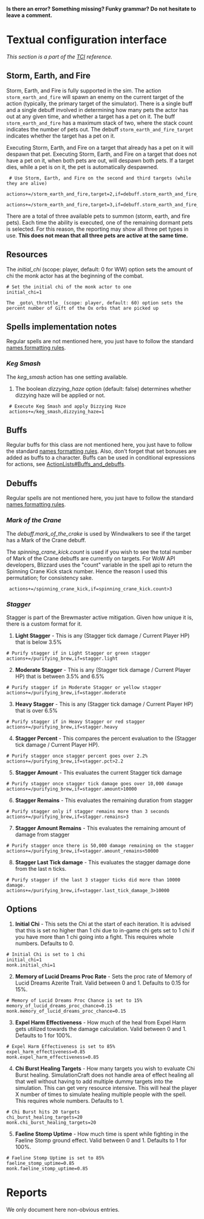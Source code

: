 **Is there an error? Something missing? Funky grammar? Do not hesitate to leave a comment.**



# Textual configuration interface
_This section is a part of the [TCI](TextualConfigurationInterface) reference._
## Storm, Earth, and Fire

Storm, Earth, and Fire is fully supported in the sim. The action `storm_earth_and_fire` will spawn an enemy on the current target of the action (typically, the primary target of the simulator). There is a single buff and a single debuff involved in determining how many pets the actor has out at any given time, and whether a target has a pet on it. The buff `storm_earth_and_fire` has a maximum stack of two, where the stack count indicates the number of pets out. The debuff `storm_earth_and_fire_target` indicates whether the target has a pet on it.

Executing Storm, Earth, and Fire on a target that already has a pet on it will despawn that pet. Executing Storm, Earth, and Fire on a target that does not have a pet on it, when both pets are out, will despawn both pets. If a target dies, while a pet is on it, the pet is automatically despawned.
```
 # Use Storm, Earth, and Fire on the second and third targets (while they are alive)
 actions+=/storm_earth_and_fire,target=2,if=debuff.storm_earth_and_fire_target.down
 actions+=/storm_earth_and_fire,target=3,if=debuff.storm_earth_and_fire_target.down
```

There are a total of three available pets to summon (storm, earth, and fire pets). Each time the ability is executed, one of the remaining dormant pets is selected. For this reason, the reporting may show all three pet types in use. **This does not mean that all three pets are active at the same time.**

## Resources

The _initial\_chi_ (scope: player, default: 0 for WW) option sets the amount of chi the monk actor has at the beginning of the combat.
```
# Set the initial chi of the monk actor to one
initial_chi=1

The _goto\_throttle_ (scope: player, default: 60) option sets the percent number of Gift of the Ox orbs that are picked up
```
## Spells implementation notes

Regular spells are not mentioned here, you just have to follow the standard [names formatting rules](TextualConfigurationInterface#Names_formatting).

### _Keg Smash_
The _keg\_smash_ action has one setting available.
  1. The boolean _dizzying\_haze_ option (default: false) determines whether dizzying haze will be applied or not.
```
 # Execute Keg Smash and apply Dizzying Haze
 actions+=/keg_smash,dizzying_haze=1
```

## Buffs
Regular buffs for this class are not mentioned here, you just have to follow the standard [names formatting rules](TextualConfigurationInterface#Names_formatting.md). Also, don't forget that set bonuses are added as buffs to a character. Buffs can be used in conditional expressions for actions, see [ActionLists#Buffs\_and\_debuffs](ActionLists#Buffs_and_debuffs).

## Debuffs
Regular spells are not mentioned here, you just have to follow the standard [names formatting rules](TextualConfigurationInterface#Names_formatting).

### _Mark of the Crane_
The _debuff.mark\_of\_the\_crake_ is used by Windwalkers to see if the target has a Mark of the Crane debuff.

The _spinning\_crane\_kick.count_ is used if you wish to see the total number of Mark of the Crane debuffs are currently on targets. For WoW API developers, Blizzard uses the "count" variable in the spell api to return the Spinning Crane Kick stack number. Hence the reason I used this permutation; for consistency sake.

```
 actions+=/spinning_crane_kick,if=spinning_crane_kick.count>3
```

### _Stagger_
Stagger is part of the Brewmaster active mitigation. Given how unique it is, there is a custom format for it.

1. **Light Stagger** - This is any (Stagger tick damage / Current Player HP) that is below 3.5%

  ```
 # Purify stagger if in Light Stagger or green stagger
 actions+=/purifying_brew,if=stagger.light
  ```
2. **Moderate Stagger** - This is any (Stagger tick damage / Current Player HP) that is between 3.5% and 6.5%

  ```
 # Purify stagger if in Moderate Stagger or yellow stagger
 actions+=/purifying_brew,if=stagger.moderate
  ```
3. **Heavy Stagger** - This is any (Stagger tick damage / Current Player HP) that is over 6.5%

  ```
 # Purify stagger if in Heavy Stagger or red stagger
 actions+=/purifying_brew,if=stagger.heavy
  ```
4. **Stagger Percent** - This compares the percent evaluation to the (Stagger tick damage / Current Player HP).

  ```
 # Purify stagger once stagger percent goes over 2.2%
 actions+=/purifying_brew,if=stagger.pct>2.2
  ```
5. **Stagger Amount** - This evaluates the current Stagger tick damage

  ```
 # Purify stagger once stagger tick damage goes over 10,000 damage
 actions+=/purifying_brew,if=stagger.amount>10000
  ```
6. **Stagger Remains** - This evaluates the remaining duration from stagger

  ```
 # Purify stagger only if stagger remains more than 3 seconds
 actions+=/purifying_brew,if=stagger.remains>3
  ```
7. **Stagger Amount Remains** - This evaluates the remaining amount of damage from stagger

  ```
 # Purify stagger once there is 50,000 damage remaining on the stagger
 actions+=/purifying_brew,if=stagger.amount_remains<50000
  ```
8. **Stagger Last Tick damage** - This evaluates the stagger damage done from the last n ticks.

  ```
 # Purify stagger if the last 3 stagger ticks did more than 10000 damage.
 actions+=/purifying_brew,if=stagger.last_tick_damage_3>10000
  ```

## Options

1. **Initial Chi** - This sets the Chi at the start of each iteration. It is advised that this is set no higher than 1 chi due to in-game chi gets set to 1 chi if you have more than 1 chi going into a fight. This requires whole numbers. Defaults to 0.

```
# Initial Chi is set to 1 chi
initial_chi=1
monk.initial_chi=1
```

2. **Memory of Lucid Dreams Proc Rate** - Sets the proc rate of Memory of Lucid Dreams Azerite Trait. Valid between 0 and 1. Defaults to 0.15 for 15%.

```
# Memory of Lucid Dreams Proc Chance is set to 15%
memory_of_lucid_dreams_proc_chance=0.15
monk.memory_of_lucid_dreams_proc_chance=0.15
```

3. **Expel Harm Effectiveness** - How much of the heal from Expel Harm gets utilized towards the damage calculation. Valid between 0 and 1. Defaults to 1 for 100%.

```
# Expel Harm Effectiveness is set to 85%
expel_harm_effectiveness=0.85
monk.expel_harm_effectiveness=0.85
```

4. **Chi Burst Healing Targets** - How many targets you wish to evaluate Chi Burst healing. SimulationCraft does not handle area of effect healing all that well without having to add multiple dummy targets into the simulation. This can get very resource intensive. This will heal the player X number of times to simulate healing multiple people with the spell. This requires whole numbers. Defaults to 1.

```
# Chi Burst hits 20 targets
chi_burst_healing_targets=20
monk.chi_burst_healing_targets=20
```

5. **Faeline Stomp Uptime** - How much time is spent while fighting in the Faeline Stomp ground effect. Valid between 0 and 1. Defaults to 1 for 100%.

```
# Faeline Stomp Uptime is set to 85%
faeline_stomp_uptime=0.85
monk.faeline_stomp_uptime=0.85
```

# Reports
We only document here non-obvious entries.